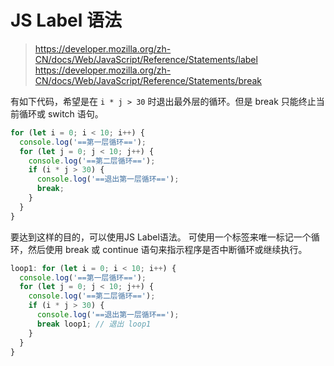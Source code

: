 # JS Label 语法

> https://developer.mozilla.org/zh-CN/docs/Web/JavaScript/Reference/Statements/label
> https://developer.mozilla.org/zh-CN/docs/Web/JavaScript/Reference/Statements/break

有如下代码，希望是在 `i * j > 30` 时退出最外层的循环。但是 break 只能终止当前循环或 switch 语句。
```js
for (let i = 0; i < 10; i++) {
  console.log('==第一层循环==');
  for (let j = 0; j < 10; j++) {
    console.log('==第二层循环==');
    if (i * j > 30) {
      console.log('==退出第一层循环==');
      break;
    }
  }
}
```

要达到这样的目的，可以使用JS Label语法。
可使用一个标签来唯一标记一个循环，然后使用 break 或 continue 语句来指示程序是否中断循环或继续执行。
```js
loop1: for (let i = 0; i < 10; i++) {
  console.log('==第一层循环==');
  for (let j = 0; j < 10; j++) {
    console.log('==第二层循环==');
    if (i * j > 30) {
      console.log('==退出第一层循环==');
      break loop1; // 退出 loop1
    }
  }
}
```

